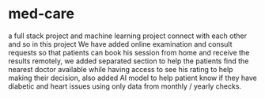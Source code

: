 # med-care
a full stack project and machine learning project connect with each other and so in this project We have added online examination and consult requests so that patients can book his session from home and receive the results remotely, we added separated section to help the patients find the nearest doctor available while having access to see his rating to help making their decision, also added AI model to help patient know if they have diabetic and heart issues using only data from monthly / yearly checks.
